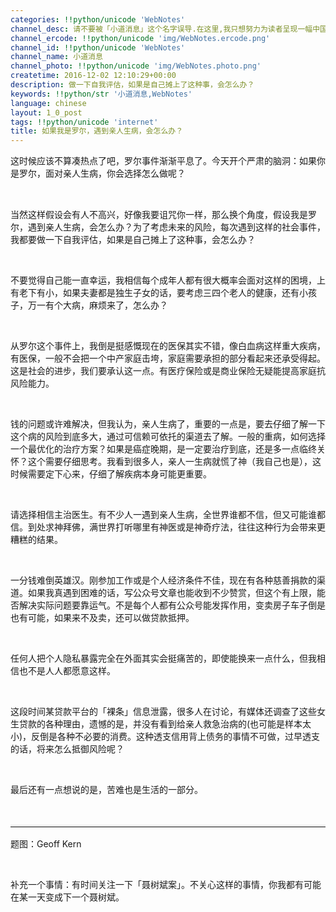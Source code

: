 ```yaml
---
categories: !!python/unicode 'WebNotes'
channel_desc: 请不要被「小道消息」这个名字误导.在这里,我只想努力为读者呈现一幅中国互联网的清明上河图.
channel_ercode: !!python/unicode 'img/WebNotes.ercode.png'
channel_id: !!python/unicode 'WebNotes'
channel_name: 小道消息
channel_photo: !!python/unicode 'img/WebNotes.photo.png'
createtime: 2016-12-02 12:10:29+00:00
description: 做一下自我评估，如果是自己摊上了这种事，会怎么办？
keywords: !!python/str '小道消息,WebNotes'
language: chinese
layout: 1_0_post
tags: !!python/unicode 'internet'
title: 如果我是罗尔，遇到亲人生病，会怎么办？
---
```

<div class="rich_media_content" id="js_content">
<p>
<span class="author-136959" style="border-bottom: 0px solid rgb(82, 146, 247);">
</span>
</p>
<p>
         这时候应该不算凑热点了吧，罗尔事件渐渐平息了。今天开个严肃的脑洞：如果你是罗尔，面对亲人生病，你会选择怎么做呢？
        </p>
<p>
<span class="author-136959 font-size-3" style="font-size: 11pt; border-bottom: 0px solid rgb(82, 146, 247);">
<span style="font-size: 11pt;">
<br/>
</span>
</span>
</p>
<p>
         当然这样假设会有人不高兴，好像我要诅咒你一样，那么换个角度，假设我是罗尔，遇到亲人生病，会怎么办？为了考虑未来的风险，每次遇到这样的社会事件，我都要做一下自我评估，如果是自己摊上了这种事，会怎么办？
        </p>
<p>
<span class="author-136959" style="border-bottom: 0px solid rgb(82, 146, 247);">
<br/>
</span>
</p>
<p>
         不要觉得自己能一直幸运，我相信每个成年人都有很大概率会面对这样的困境，上有老下有小，如果夫妻都是独生子女的话，要考虑三四个老人的健康，还有小孩子，万一有个大病，麻烦来了，怎么办？
        </p>
<p>
<span class="author-136959" style="border-bottom: 0px solid rgb(82, 146, 247);">
<br/>
</span>
</p>
<p>
         从罗尔这个事件上，我倒是挺感慨现在的医保其实不错，像白血病这样重大疾病，有医保，一般不会把一个中产家庭击垮，家庭需要承担的部分看起来还承受得起。这是社会的进步，我们要承认这一点。有医疗保险或是商业保险无疑能提高家庭抗风险能力。
        </p>
<p>
<span class="author-136959" style="border-bottom: 0px solid rgb(82, 146, 247);">
<br/>
</span>
</p>
<p>
         钱的问题或许难解决，但我认为，亲人生病了，重要的一点是，要去仔细了解一下这个病的风险到底多大，通过可信赖可依托的渠道去了解。一般的重病，如何选择一个最优化的治疗方案？如果是癌症晚期，是一定要治疗到底，还是多一点临终关怀？这个需要仔细思考。我看到很多人，亲人一生病就慌了神（我自己也是），这时候需要定下心来，仔细了解疾病本身可能更重要。
        </p>
<p>
<span class="author-136959" style="border-bottom: 0px solid rgb(82, 146, 247);">
<br/>
</span>
</p>
<p>
<span class="author-136959" style="border-bottom: 0px solid rgb(82, 146, 247);">
          请选择相信主治医生。有不少人一遇到亲人生病，全世界谁都不信，但又可能谁都信。到处求神拜佛，满世界打听哪里有神医或是神奇疗法，往往这种行为会带来更糟糕的结果。
         </span>
</p>
<p>
<span class="author-136959" style="border-bottom: 0px solid rgb(82, 146, 247);">
<br/>
</span>
</p>
<p>
         一分钱难倒英雄汉。刚参加工作或是个人经济条件不佳，现在有各种慈善捐款的渠道。如果我真遇到困难的话，写公众号文章也能收到不少赞赏，但这个有上限，能否解决实际问题要靠运气。不是每个人都有公众号能发挥作用，变卖房子车子倒是也有可能，如果来不及卖，还可以做贷款抵押。
        </p>
<p>
<br/>
</p>
<p>
         任何人把个人隐私暴露完全在外面其实会挺痛苦的，即使能换来一点什么，但我相信也不是人人都愿意这样。
        </p>
<p>
<span class="author-136959" style="border-bottom: 0px solid rgb(82, 146, 247);">
<br/>
</span>
</p>
<p>
         这段时间某贷款平台的「裸条」信息泄露，很多人在讨论，有媒体还调查了这些女生贷款的各种理由，遗憾的是，并没有看到给亲人救急治病的(也可能是样本太小)，反倒是各种不必要的消费。这种透支信用背上债务的事情不可做，过早透支的话，将来怎么抵御风险呢？
        </p>
<p>
<span class="author-136959" style="border-bottom: 0px solid rgb(82, 146, 247);">
<br/>
</span>
</p>
<p>
<span class="author-136959" style="border-bottom: 0px solid rgb(82, 146, 247);">
          最后还有一点想说的是，苦难也是生活的一部分。
         </span>
</p>
<p>
<span class="author-136959" style="border-bottom: 0px solid rgb(82, 146, 247);">
<br/>
</span>
</p>
<hr style="font-family: Lato, Helvetica, Arial, freesans, clean, sans-serif; border-right-width: 0px; border-bottom-width: 0px; border-left-width: 0px; border-top-style: solid; border-top-color: rgb(234, 234, 234); height: 1px; margin-top: 1em; margin-bottom: 1em; color: rgb(51, 51, 51); font-size: 16px; white-space: normal;"/>
<p>
         题图：Geoff Kern
        </p>
<p>
<br/>
</p>
<p>
         补充一个事情：有时间关注一下「聂树斌案」。不关心这样的事情，你我都有可能在某一天变成下一个聂树斌。
        </p>
</div>